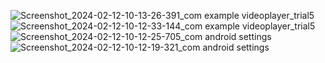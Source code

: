 ![Screenshot_2024-02-12-10-13-26-391_com example videoplayer_trial5](https://github.com/JiM35/Video-Player-trial-5/assets/48186310/1d119bc6-be20-4797-8eaa-a79780be3501)
![Screenshot_2024-02-12-10-12-33-144_com example videoplayer_trial5](https://github.com/JiM35/Video-Player-trial-5/assets/48186310/9997af6a-c615-485b-af6f-699fcd5a6c3d)
![Screenshot_2024-02-12-10-12-25-705_com android settings](https://github.com/JiM35/Video-Player-trial-5/assets/48186310/5153244f-afe8-42ba-81e5-1b3527ff5ab3)
![Screenshot_2024-02-12-10-12-19-321_com android settings](https://github.com/JiM35/Video-Player-trial-5/assets/48186310/77c3518a-c4bf-4e65-b85c-843866728895)
